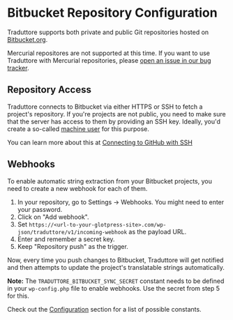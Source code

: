 #  Bitbucket Repository Configuration

Traduttore supports both private and public Git repositories hosted on [Bitbucket.org](https:/bitbucket.org).

Mercurial repositores are not supported at this time. If you want to use Traduttore with Mercurial repositories, please [open an issue in our bug tracker](https://github.com/wearerequired/traduttore/issues).

## Repository Access

Traduttore connects to Bitbucket via either HTTPS or SSH to fetch a project's repository. If you're projects are not public, you need to make sure that the server has access to them by providing an SSH key. Ideally, you'd create a so-called [machine user](https://developer.github.com/v3/guides/managing-deploy-keys/#machine-users) for this purpose.

You can learn more about this at [Connecting to GitHub with SSH](https://help.github.com/articles/connecting-to-github-with-ssh/)

## Webhooks

To enable automatic string extraction from your Bitbucket projects, you need to create a new webhook for each of them.

1. In your repository, go to Settings -> Webhooks. You might need to enter your password.
2. Click on "Add webhook".
3. Set `https://<url-to-your-glotpress-site>.com/wp-json/traduttore/v1/incoming-webhook` as the payload URL.
5. Enter and remember a secret key.
6. Keep "Repository push" as the trigger.

Now, every time you push changes to Bitbucket, Traduttore will get notified and then attempts to update the project's translatable strings automatically.

**Note:** The `TRADUTTORE_BITBUCKET_SYNC_SECRET` constant needs to be defined in your `wp-config.php` file to enable webhooks. Use the secret from step 5 for this.

Check out the [Configuration](configuration.md) section for a list of possible constants.
